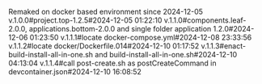 Remaked on docker based environment since 2024-12-05
v.1.0.0#project.top-1.2.5#2024-12-05 01:22:10
v.1.1.0#components.leaf-2.0.0, applications.bottom-2.0.0 and single folder application 1.2.0#2024-12-06 01:23:50
v.1.1.1#locate docker-compose.yml#2024-12-08 23:33:56
v.1.1.2#locate docker/Dockerfile.014#2024-12-10 01:17:52
v.1.1.3#enact-build-install-all-in-one.sh and build-install-all-in-one.sh#2024-12-10 04:13:04
v.1.1.4#call post-create.sh as postCreateCommand in devcontainer.json#2024-12-10 16:08:52
